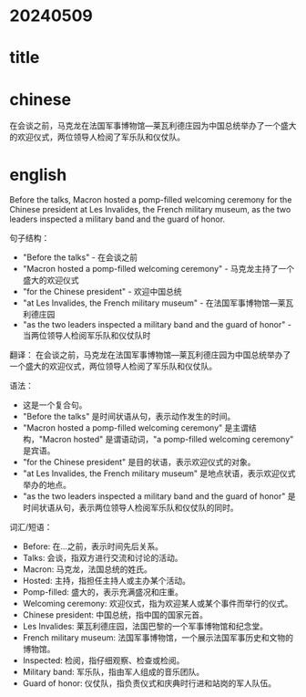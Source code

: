 
# 20240509

# title 

# chinese 
 在会谈之前，马克龙在法国军事博物馆—莱瓦利德庄园为中国总统举办了一个盛大的欢迎仪式，两位领导人检阅了军乐队和仪仗队。

# english

Before the talks, Macron hosted a pomp-filled welcoming ceremony for the Chinese president at Les Invalides, the French military museum, as the two leaders inspected a military band and the guard of honor.

句子结构：
- "Before the talks" - 在会谈之前
- "Macron hosted a pomp-filled welcoming ceremony" - 马克龙主持了一个盛大的欢迎仪式
- "for the Chinese president" - 欢迎中国总统
- "at Les Invalides, the French military museum" - 在法国军事博物馆—莱瓦利德庄园
- "as the two leaders inspected a military band and the guard of honor" - 当两位领导人检阅军乐队和仪仗队时

翻译：
在会谈之前，马克龙在法国军事博物馆—莱瓦利德庄园为中国总统举办了一个盛大的欢迎仪式，两位领导人检阅了军乐队和仪仗队。

语法：
- 这是一个复合句。
- "Before the talks" 是时间状语从句，表示动作发生的时间。
- "Macron hosted a pomp-filled welcoming ceremony" 是主谓结构，"Macron hosted" 是谓语动词，"a pomp-filled welcoming ceremony" 是宾语。
- "for the Chinese president" 是目的状语，表示欢迎仪式的对象。
- "at Les Invalides, the French military museum" 是地点状语，表示欢迎仪式举办的地点。
- "as the two leaders inspected a military band and the guard of honor" 是时间状语从句，表示两位领导人检阅军乐队和仪仗队的同时。

词汇/短语：
- Before: 在...之前，表示时间先后关系。
- Talks: 会谈，指双方进行交流和讨论的活动。
- Macron: 马克龙，法国总统的姓氏。
- Hosted: 主持，指担任主持人或主办某个活动。
- Pomp-filled: 盛大的，表示充满盛况和庄重。
- Welcoming ceremony: 欢迎仪式，指为欢迎某人或某个事件而举行的仪式。
- Chinese president: 中国总统，指中国的国家元首。
- Les Invalides: 莱瓦利德庄园，法国巴黎的一个军事博物馆和纪念堂。
- French military museum: 法国军事博物馆，一个展示法国军事历史和文物的博物馆。
- Inspected: 检阅，指仔细观察、检查或检阅。
- Military band: 军乐队，指由军人组成的音乐团队。
- Guard of honor: 仪仗队，指负责仪式和庆典时行进和站岗的军人队伍。


